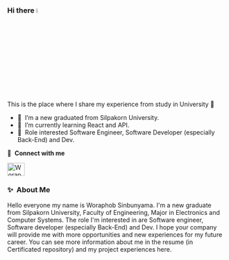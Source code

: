 ﻿### Hi there <a href="https://www.gautamkrishnar.com/"><img src="https://media.giphy.com/media/hvRJCLFzcasrR4ia7z/giphy.gif" width="5%"></a>
This is the place where I share my experience from study in University :rofl:

- 🔭 &nbsp;I’m a new graduated from Silpakorn University. 
- 🌱 &nbsp;I’m currently learning React and API.
- 💬 &nbsp;Role interested Software Engineer, Software Developer (especially Back-End) and Dev.

🔗 &nbsp;**Connect with me**
<p align="left">
<a href="https://www.instagram.com/_.para.dox_/" target="blank"><img align="center" src="https://raw.githubusercontent.com/rahuldkjain/github-profile-readme-generator/master/src/images/icons/Social/instagram.svg" alt="WoraphobSin" height="30" width="40" /></a>

### ✨&nbsp; About Me

Hello everyone my name is Woraphob Sinbunyama. I'm a new graduate from Silpakorn University, Faculty of Engineering, Major in Electronics and Computer Systems. The role I'm interested in are Software engineer, Software developer (especially Back-End) and Dev. I hope your company will provide me with more opportunities and new experiences for my future career. You can see more information about me in the resume (in Certificated repository) and my project experiences here.

